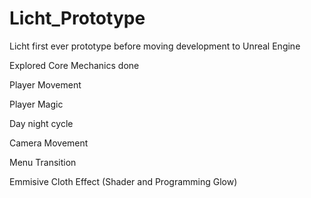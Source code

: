 # Licht_Prototype
Licht first ever prototype before moving development to Unreal Engine

Explored Core Mechanics done

Player Movement

Player Magic

Day night cycle

Camera Movement

Menu Transition

Emmisive Cloth Effect (Shader and Programming Glow)
